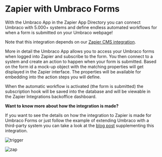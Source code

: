 # Zapier with Umbraco Forms
With the Umbraco App in the Zapier App Directory you can connect Umbraco with 5.000+ systems and define endless automated workflows for when a form is submitted on your Umbraco webpage!  

Note that this integration depends on our [Zapier CMS integration](https://github.com/umbraco/Umbraco.Cms.Integrations/tree/main/src/Umbraco.Cms.Integrations.Automation.Zapier). 

More in detail the Umbraco App allows you to access your Umbraco forms when logged into Zapier and subscribe to the form. You then connect to a system and create an action to happen when your form is submitted. Based on the form id a mock-up object with the matching properties will get displayed in the Zapier interface. The properties will be available for embedding into the action steps you will define. 

When the automatic workflow is activated (the form is submitted) the subscription hook will be saved into the database and will be viewable in the Zapier Integrations backoffice dashboard.

**Want to know more about how the integration is made?**

If you want to see the details on how the integration to Zapier is made for Umbraco Forms or just follow the example of extending Umbraco with a third-party system you can take a look at the [blog post](https://umbraco.com/blog/integrating-umbraco-with-zapier/) supplementing this integration. 

![trigger](https://github.com/umbraco/Umbraco.Forms.Integrations/blob/main/src/Umbraco.Forms.Integrations.Automation.Zapier/docs/images/trigger.png)

![zap](https://github.com/umbraco/Umbraco.Forms.Integrations/blob/main/src/Umbraco.Forms.Integrations.Automation.Zapier/docs/images/zap.png)
